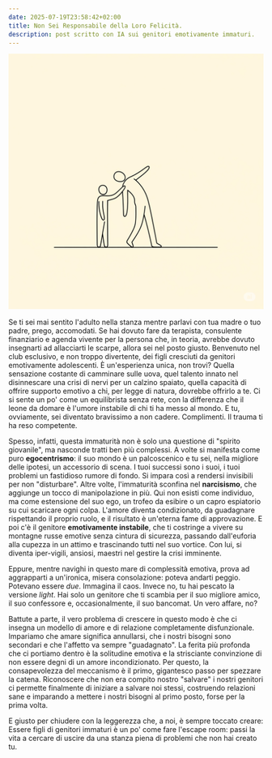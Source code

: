 ```yaml
---
date: 2025-07-19T23:58:42+02:00
title: Non Sei Responsabile della Loro Felicità.
description: post scritto con IA sui genitori emotivamente immaturi.
---
```


![Image](../../../public/static/6109bd52964d06585c9ec9ac9ac42cee.jpg) 

Se ti sei mai sentito l'adulto nella stanza mentre parlavi con tua madre o tuo padre, prego, accomodati. Se hai dovuto fare da terapista, consulente finanziario e agenda vivente per la persona che, in teoria, avrebbe dovuto insegnarti ad allacciarti le scarpe, allora sei nel posto giusto. Benvenuto nel club esclusivo, e non troppo divertente, dei figli cresciuti da genitori emotivamente adolescenti. È un'esperienza unica, non trovi? Quella sensazione costante di camminare sulle uova, quel talento innato nel disinnescare una crisi di nervi per un calzino spaiato, quella capacità di offrire supporto emotivo a chi, per legge di natura, dovrebbe offrirlo a te. Ci si sente un po' come un equilibrista senza rete, con la differenza che il leone da domare è l'umore instabile di chi ti ha messo al mondo. E tu, ovviamente, sei diventato bravissimo a non cadere. Complimenti. Il trauma ti ha reso competente.

Spesso, infatti, questa immaturità non è solo una questione di "spirito giovanile", ma nasconde tratti ben più complessi. A volte si manifesta come puro **egocentrismo**: il suo mondo è un palcoscenico e tu sei, nella migliore delle ipotesi, un accessorio di scena. I tuoi successi sono i suoi, i tuoi problemi un fastidioso rumore di fondo. Si impara così a rendersi invisibili per non "disturbare". Altre volte, l'immaturità sconfina nel **narcisismo**, che aggiunge un tocco di manipolazione in più. Qui non esisti come individuo, ma come estensione del suo ego, un trofeo da esibire o un capro espiatorio su cui scaricare ogni colpa. L'amore diventa condizionato, da guadagnare rispettando il proprio ruolo, e il risultato è un'eterna fame di approvazione. E poi c'è il genitore **emotivamente instabile**, che ti costringe a vivere su montagne russe emotive senza cintura di sicurezza, passando dall'euforia alla cupezza in un attimo e trascinando tutti nel suo vortice. Con lui, si diventa iper-vigili, ansiosi, maestri nel gestire la crisi imminente.

Eppure, mentre navighi in questo mare di complessità emotiva, prova ad aggrapparti a un'ironica, misera consolazione: poteva andarti peggio. Potevano essere *due*. Immagina il caos. Invece no, tu hai pescato la versione *light*. Hai solo un genitore che ti scambia per il suo migliore amico, il suo confessore e, occasionalmente, il suo bancomat. Un vero affare, no?

Battute a parte, il vero problema di crescere in questo modo è che ci insegna un modello di amore e di relazione completamente disfunzionale. Impariamo che amare significa annullarsi, che i nostri bisogni sono secondari e che l'affetto va sempre "guadagnato". La ferita più profonda che ci portiamo dentro è la solitudine emotiva e la strisciante convinzione di non essere degni di un amore incondizionato. Per questo, la consapevolezza del meccanismo è il primo, gigantesco passo per spezzare la catena. Riconoscere che non era compito nostro "salvare" i nostri genitori ci permette finalmente di iniziare a salvare noi stessi, costruendo relazioni sane e imparando a mettere i nostri bisogni al primo posto, forse per la prima volta.

E giusto per chiudere con la leggerezza che, a noi, è sempre toccato creare: Essere figli di genitori immaturi è un po' come fare l'escape room: passi la vita a cercare di uscire da una stanza piena di problemi che non hai creato tu.
